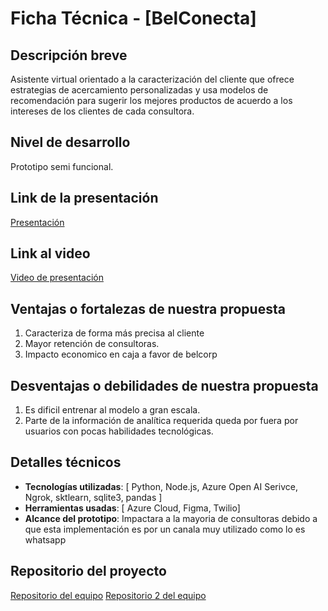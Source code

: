 # Ficha Técnica - [BelConecta]

## Descripción breve
Asistente virtual orientado a la caracterización del cliente que ofrece estrategias de acercamiento personalizadas y usa modelos de recomendación para sugerir los mejores productos de acuerdo a los intereses de los clientes de cada consultora.

## Nivel de desarrollo
Prototipo semi funcional.

## Link de la presentación
[Presentación](https://www.canva.com/design/DAGVb0hekp8/MdH4vk9LnZnbdv57xHbFQg/edit?utm_content=DAGVb0hekp8&utm_campaign=designshare&utm_medium=link2&utm_source=sharebutton)

## Link al video
[Video de presentación](https://www.youtube.com/watch?v=nMQr6TYNqrg)

## Ventajas o fortalezas de nuestra propuesta
1. Caracteriza de forma más precisa al cliente
2. Mayor retención de consultoras.
3. Impacto economico en caja a favor de belcorp

## Desventajas o debilidades de nuestra propuesta
1. Es dificil entrenar al modelo a gran escala.
2. Parte de la información de analítica requerida queda por fuera por usuarios con pocas habilidades tecnológicas.

## Detalles técnicos
- **Tecnologías utilizadas**: [ Python, Node.js, Azure Open AI Serivce, Ngrok, sktlearn, sqlite3, pandas ]
- **Herramientas usadas**: [ Azure Cloud, Figma, Twilio]
- **Alcance del prototipo**: Impactara a la mayoria de consultoras debido a que esta implementación es por un canala muy utilizado como lo es whatsapp
## Repositorio del proyecto
[Repositorio del equipo](https://github.com/NicolasOrtiz05/webhook_hackaton.git)
[Repositorio 2 del equipo](https://github.com/carlosazmora/BelConectaModelo.git)
